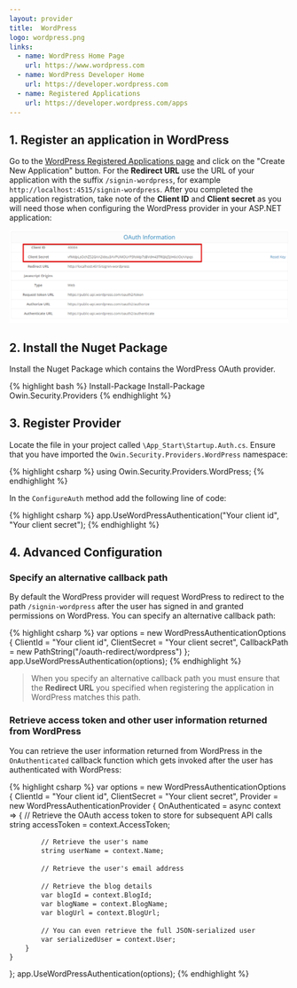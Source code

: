 ```yaml
---
layout: provider
title:  WordPress  
logo: wordpress.png
links:
  - name: WordPress Home Page
    url: https://www.wordpress.com
  - name: WordPress Developer Home
    url: https://developer.wordpress.com
  - name: Registered Applications
    url: https://developer.wordpress.com/apps
---
```


## 1. Register an application in WordPress

Go to the [WordPress Registered Applications page](https://developer.wordpress.com/apps) and click on the "Create New Application" button. For the **Redirect URL** use the URL of your application with the suffix `/signin-wordpress`, for example `http://localhost:4515/signin-wordpress`. After you completed the application registration, take note of the **Client ID** and **Client secret** as you will need those when configuring the WordPress provider in your ASP.NET application:

![](/images/wordpress-client-id-and-secret.png)

## 2. Install the Nuget Package

Install the Nuget Package which contains the WordPress OAuth provider.

{% highlight bash %}
Install-Package Install-Package Owin.Security.Providers
{% endhighlight %}

## 3. Register Provider
 
Locate the file in your project called `\App_Start\Startup.Auth.cs`. Ensure that you have imported the `Owin.Security.Providers.WordPress` namespace:

{% highlight csharp %}
using Owin.Security.Providers.WordPress;
{% endhighlight %}

In the `ConfigureAuth` method add the following line of code:

{% highlight csharp %}
app.UseWordPressAuthentication("Your client id", "Your client secret");
{% endhighlight %}

## 4. Advanced Configuration

### Specify an alternative callback path

By default the WordPress provider will request WordPress to redirect to the path `/signin-wordpress` after the user has signed in and granted permissions on WordPress. You can specify an alternative callback path:

{% highlight csharp %}
var options = new WordPressAuthenticationOptions
{
    ClientId = "Your client id", 
    ClientSecret = "Your client secret",
    CallbackPath = new PathString("/oauth-redirect/wordpress")
};
app.UseWordPressAuthentication(options);
{% endhighlight %}

> When you specify an alternative callback path you must ensure that the **Redirect URL** you specified when registering the application in WordPress matches this path.

### Retrieve access token and other user information returned from WordPress

You can retrieve the user information returned from WordPress in the `OnAuthenticated` callback function which gets invoked after the user has authenticated with WordPress:

{% highlight csharp %}
var options = new WordPressAuthenticationOptions
{
    ClientId = "Your client id", 
    ClientSecret = "Your client secret",
    Provider = new WordPressAuthenticationProvider
    {
        OnAuthenticated = async context =>
        {
            // Retrieve the OAuth access token to store for subsequent API calls
            string accessToken = context.AccessToken;

            // Retrieve the user's name
            string userName = context.Name;

            // Retrieve the user's email address

            // Retrieve the blog details
            var blogId = context.BlogId;
            var blogName = context.BlogName;
            var blogUrl = context.BlogUrl;

            // You can even retrieve the full JSON-serialized user
            var serializedUser = context.User;
        }
    }
};
app.UseWordPressAuthentication(options);
{% endhighlight %}
